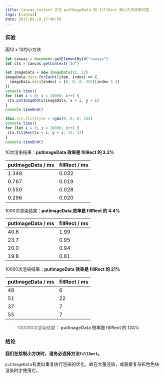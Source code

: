 ```yaml
---
title: Canvas context 方法 putImageData 和 fillRect 画小方块效率问题
tags: [canvas]
date: 2017-09-19 17:40:50
---
```


### 实验

画12 x 12的小方块

```javascript
let canvas = document.getElementById("canvas")
let ctx = canvas.getContext("2d")

let imageData = new ImageData(12, 12)
imageData.data.forEach((item, index) => {
  imageData.data[index] = [0, 0, 0, 255][index % 4]
})
console.time()
for (let i = 0; i < 10000; i++) {
 ctx.putImageData(imageData, x + i, y + i)
}
console.timeEnd()

this.ctx.fillStyle = rgba(0, 0, 0, 155)
console.time()
for (let i = 0; i < 10000; i++) {
 ctx.fillRect(x + i, y + i, 12, 12)
}
console.timeEnd()
```
10次渲染结果：**putImageData 效率是 fillRect 的 3.3%**

| putImageData / ms | fillRect / ms | 
| -------- | ----- |
| 1.348       | 0.032     | 
| 0.767        | 0.019     | 
| 0.550       | 0.028     | 
| 0.296        | 0.020      | 

1000次渲染结果：**putImageData 效率是 fillRect 的 4.4%**

| putImageData / ms | fillRect / ms | 
| -------- | ----- |
| 40.8        | 1.99      | 
| 23.7        | 0.95      | 
| 20.0        | 0.94     | 
| 19.8        | 0.81     | 

10000次渲染结果：**putImageData 效率是 fillRect 的 21%**

| putImageData / ms | fillRect / ms | 
| -------- | ----- |
| 48        | 6      | 
| 51        | 22      | 
| 37        | 7     | 
| 55        | 7     | 

> 100000次渲染结果： **putImageData 效率是 fillRect 的 124%**


### 结论

**我们在绘制小方块时，请务必选择方法`fillRect`。**

`putImageData`有类似重复执行渲染的优化，故在大量渲染，或需要复杂彩色色块渲染时才使用它。